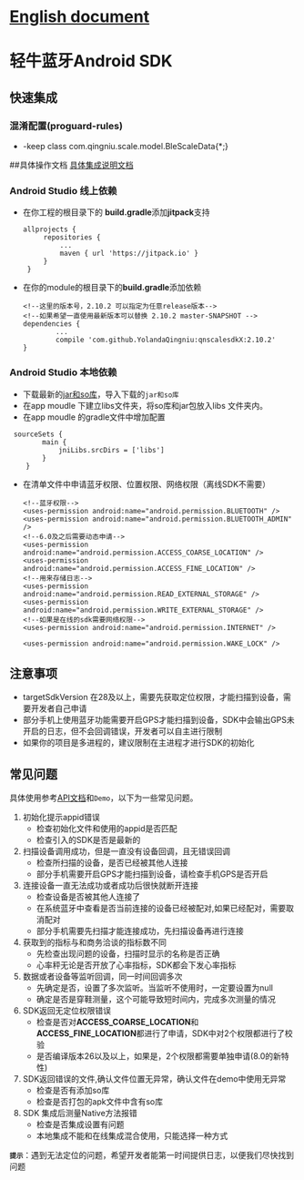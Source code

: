 # [English document](https://github.com/YolandaQingniu/qnscalesdkX/wiki/English-document)

# 轻牛蓝牙Android SDK

## 快速集成 
### 混淆配置(proguard-rules)
+ -keep class com.qingniu.scale.model.BleScaleData{*;}

##具体操作文档
[具体集成说明文档](https://yolandaqingniu.gitee.io/sdk-doc/)

### Android Studio 线上依赖
* 在你工程的根目录下的 **build.gradle**添加**jitpack**支持
   ```
   allprojects {
		repositories {
			...
			maven { url 'https://jitpack.io' }
		}
	}
   ```
* 在你的module的根目录下的**build.gradle**添加依赖
	```
	<!--这里的版本号，2.10.2 可以指定为任意release版本-->
	<!--如果希望一直使用最新版本可以替换 2.10.2 master-SNAPSHOT -->
	dependencies {
	        ...
	        compile 'com.github.YolandaQingniu:qnscalesdkX:2.10.2'
	}
	```
	
### Android Studio 本地依赖
* 下载最新的[jar和so库](https://github.com/YolandaQingniu/qnscalesdkX/releases/download/2.10.2/qnsdkX-2.10.2-Android.zip)，导入下载的`jar和so库`
* 在app moudle 下建立libs文件夹，将so库和jar包放入libs 文件夹内。
*  在app moudle 的gradle文件中增加配置
```
 sourceSets {
        main {
            jniLibs.srcDirs = ['libs']
        }
    }
```    
 
* 在清单文件中申请蓝牙权限、位置权限、网络权限（离线SDK不需要）
    ```
   <!--蓝牙权限-->
   <uses-permission android:name="android.permission.BLUETOOTH" />
   <uses-permission android:name="android.permission.BLUETOOTH_ADMIN" />
   <!--6.0及之后需要动态申请-->
   <uses-permission android:name="android.permission.ACCESS_COARSE_LOCATION" />
   <uses-permission android:name="android.permission.ACCESS_FINE_LOCATION" />
   <!--用来存储日志-->
   <uses-permission android:name="android.permission.READ_EXTERNAL_STORAGE" />
   <uses-permission android:name="android.permission.WRITE_EXTERNAL_STORAGE" />
   <!--如果是在线的sdk需要网络权限-->
   <uses-permission android:name="android.permission.INTERNET" />

   <uses-permission android:name="android.permission.WAKE_LOCK" />
    ```

## 注意事项
- targetSdkVersion 在28及以上，需要先获取定位权限，才能扫描到设备，需要开发者自己申请
- 部分手机上使用蓝牙功能需要开启GPS才能扫描到设备，SDK中会输出GPS未开启的日志，但不会回调错误，开发者可以自主进行限制
- 如果你的项目是多进程的，建议限制在主进程才进行SDK的初始化

## 常见问题
具体使用参考[API文档](https://yolandaqingniu.gitee.io/sdk-doc/)和`Demo`，以下为一些常见问题。

1. 初始化提示appid错误
    + 检查初始化文件和使用的appid是否匹配
    + 检查引入的SDK是否是最新的
2. 扫描设备调用成功，但是一直没有设备回调，且无错误回调
    + 检查所扫描的设备，是否已经被其他人连接
    + 部分手机需要开启GPS才能扫描到设备，请检查手机GPS是否开启
3. 连接设备一直无法成功或者成功后很快就断开连接
    + 检查设备是否被其他人连接了
    + 在系统蓝牙中查看是否当前连接的设备已经被配对,如果已经配对，需要取消配对
    + 部分手机需要先扫描才能连接成功，先扫描设备再进行连接
4. 获取到的指标与和商务洽谈的指标数不同
    + 先检查出现问题的设备，扫描时显示的名称是否正确
    + 心率秤无论是否开放了心率指标，SDK都会下发心率指标
5. 数据或者设备等监听回调，同一时间回调多次
    + 先确定是否，设置了多次监听。当监听不使用时，一定要设置为null
    + 确定是否是穿鞋测量，这个可能导致短时间内，完成多次测量的情况
6. SDK返回无定位权限错误
    + 检查是否对**ACCESS_COARSE_LOCATION**和**ACCESS_FINE_LOCATION**都进行了申请，SDK中对2个权限都进行了校验
    + 是否编译版本26以及以上，如果是，2个权限都需要单独申请(8.0的新特性)
7. SDK返回错误的文件,确认文件位置无异常，确认文件在demo中使用无异常
    + 检查是否有添加so库
    + 检查是否打包的apk文件中含有so库
8. SDK 集成后测量Native方法报错
    + 检查是否集成设置有问题
    + 本地集成不能和在线集成混合使用，只能选择一种方式
    
**`提示`**：遇到无法定位的问题，希望开发者能第一时间提供日志，以便我们尽快找到问题    
